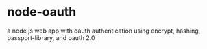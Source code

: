 # node-oauth
a node js web app with oauth authentication using encrypt, hashing, passport-library, and oauth 2.0
